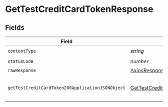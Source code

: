 # GetTestCreditCardTokenResponse


## Fields

| Field                                                                                                           | Type                                                                                                            | Required                                                                                                        | Description                                                                                                     |
| --------------------------------------------------------------------------------------------------------------- | --------------------------------------------------------------------------------------------------------------- | --------------------------------------------------------------------------------------------------------------- | --------------------------------------------------------------------------------------------------------------- |
| `contentType`                                                                                                   | *string*                                                                                                        | :heavy_check_mark:                                                                                              | N/A                                                                                                             |
| `statusCode`                                                                                                    | *number*                                                                                                        | :heavy_check_mark:                                                                                              | N/A                                                                                                             |
| `rawResponse`                                                                                                   | [AxiosResponse>](https://axios-http.com/docs/res_schema)                                                        | :heavy_minus_sign:                                                                                              | N/A                                                                                                             |
| `getTestCreditCardToken200ApplicationJSONObject`                                                                | [GetTestCreditCardToken200ApplicationJSON](../../models/operations/gettestcreditcardtoken200applicationjson.md) | :heavy_minus_sign:                                                                                              | Successfully Fetched Credit Card Token                                                                          |